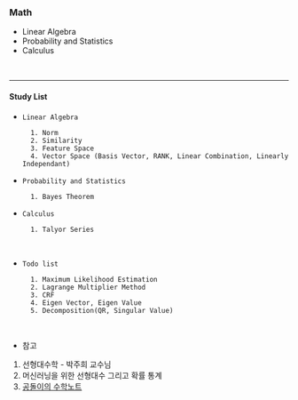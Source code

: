 ### Math

- Linear Algebra
- Probability and Statistics
- Calculus

<br>

---

#### Study List 

- `Linear Algebra`

        1. Norm
        2. Similarity
        3. Feature Space 
        4. Vector Space (Basis Vector, RANK, Linear Combination, Linearly Independant)

- `Probability and Statistics`

        1. Bayes Theorem

- `Calculus`

        1. Talyor Series

<br>

- `Todo list`

        1. Maximum Likelihood Estimation        
        2. Lagrange Multiplier Method
        3. CRF 
        4. Eigen Vector, Eigen Value
        5. Decomposition(QR, Singular Value)    

<br>        
        
- 참고

1. 선형대수학 - 박주희 교수님       
2. 머신러닝을 위한 선형대수 그리고 확률 통계
3. [공돌이의 수학노트](https://angeloyeo.github.io/2020/09/07/basic_vector_operation.html)        
